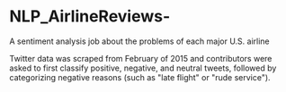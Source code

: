 # NLP_AirlineReviews-
A sentiment analysis job about the problems of each major U.S. airline

Twitter data was scraped from February of 2015 and contributors were asked to first classify positive, negative, and neutral tweets, followed by categorizing negative reasons (such as "late flight" or "rude service").

